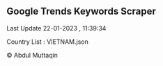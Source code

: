 

## Google Trends Keywords Scraper 
 
Last Update 22-01-2023 , 11:39:34

Country List :
VIETNAM.json



© Abdul Muttaqin 

